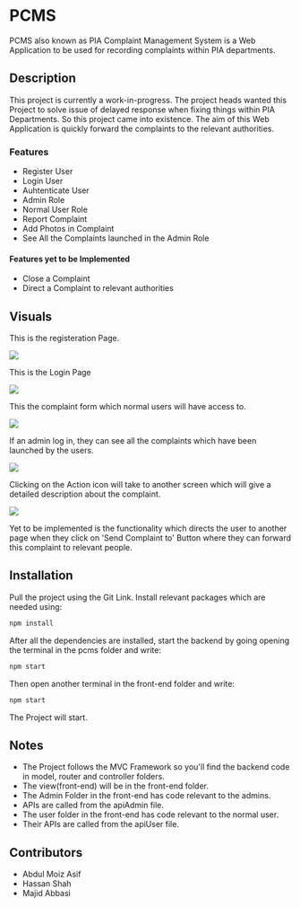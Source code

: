 

# PCMS

PCMS also known as PIA Complaint Management System is a Web Application to be used for recording complaints within PIA departments.

## Description

This project is currently a work-in-progress. The project heads wanted this Project to solve issue of delayed response when fixing things within PIA Departments. So this project came into existence. The aim of this Web Application is quickly forward the complaints to the relevant authorities.

### Features
- Register User
- Login User
- Auhtenticate User
- Admin Role
- Normal User Role
- Report Complaint
- Add Photos in Complaint
- See All the Complaints launched in the Admin Role

#### Features yet to be Implemented
- Close a Complaint
- Direct a Complaint to relevant authorities


## Visuals

This is the registeration Page.

<img src='https://i.ibb.co/2WzbKnt/Register.jpg' >

This is the Login Page

<img src='https://i.ibb.co/8Prh3Nc/SignIn.jpg' >

This the complaint form which normal users will have access to.

<img src='https://i.ibb.co/RTjB016/Form.jpg' >

If an admin log in, they can see all the complaints which have been launched by the users.

<img src='https://i.ibb.co/jJsxb8z/Complaints.jpg' >

Clicking on the Action icon will take to another screen which will give a detailed description about the complaint.

<img src='https://i.ibb.co/HY5mH9f/Forward.jpg' >

Yet to be implemented is the functionality which directs the user to another page when they click on 'Send Complaint to' Button where they can forward this complaint to relevant people. 

## Installation

Pull the project using the Git Link. Install relevant packages which are needed using:
```javascript
npm install
```
After all the dependencies are installed, start the backend by going opening the terminal in the pcms folder and write:

```javascript
npm start
```
Then open another terminal in the front-end folder and write:

```javascript
npm start
```
The Project will start.


## Notes

- The Project follows the MVC Framework so you'll find the backend code in model, router and controller folders.
- The view(front-end) will be in the front-end folder.
- The Admin Folder in the front-end has code relevant to the admins.
- APIs are called from the apiAdmin file.
- The user folder in the front-end has code relevant to the normal user.
- Their APIs are called from the apiUser file.


## Contributors
- Abdul Moiz Asif
- Hassan Shah
- Majid Abbasi



